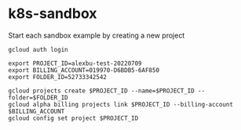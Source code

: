# k8s-sandbox

Start each sandbox example by creating a new project
```
gcloud auth login

export PROJECT_ID=alexbu-test-20220709
export BILLING_ACCOUNT=019970-D6BDB5-6AF850
export FOLDER_ID=52733342542

gcloud projects create $PROJECT_ID --name=$PROJECT_ID --folder=$FOLDER_ID
gcloud alpha billing projects link $PROJECT_ID --billing-account $BILLING_ACCOUNT
gcloud config set project $PROJECT_ID
```
